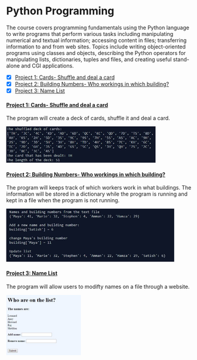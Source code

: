 # Python Programming
The course covers programming fundamentals using the Python language to write programs that perform various tasks including manipulating numerical and textual information; accessing content in files; transferring information to and from web sites. Topics include writing object-oriented programs using classes and objects, describing the Python operators for manipulating lists, dictionaries, tuples and files, and creating useful stand-alone and CGI applications. 

- [x] [Project 1: Cards- Shuffle and deal a card](https://github.com/Sally-Ng/Python-Cards)
- [x] [Project 2: Building Numbers- Who workings in which building?](https://github.com/Sally-Ng/Python-Building_Numbers)
- [x] [Project 3: Name List](https://github.com/Sally-Ng/Python-Name_List)

####  [Project 1: Cards- Shuffle and deal a card](https://github.com/Sally-Ng/Python-Cards)
The program will create a deck of cards, shuffle it and deal a card. 
</br>
<p align="left">
  <img src="cards.JPG" width="400"/>
</p>

####  [Project 2: Building Numbers- Who workings in which building?](https://github.com/Sally-Ng/Python-Building_Numbers)
The program will keeps track of which workers work in what buildings. The information will be stored in a dictionary while the program is running and kept in a file when the program is not running. 
</br>
<p align="left">
  <img src="buildings.JPG" width="450"/>
</p>

####  [Project 3: Name List](https://github.com/Sally-Ng/Python-Name_List)
The program will allow users to modifty names on a file through a website.
</br>
<p align="left">
  <img src="website.JPG" width="200"/>
</p>
